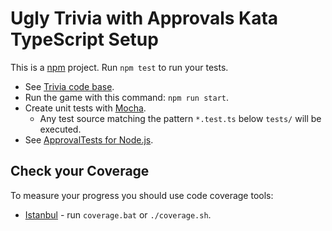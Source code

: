 # Ugly Trivia with Approvals Kata TypeScript Setup

This is a [npm](https://www.npmjs.com/) project. Run `npm test` to
run your tests.

* See [Trivia code base](https://github.com/jbrains/trivia).
* Run the game with this command: `npm run start`.
* Create unit tests with [Mocha](https://mochajs.org/).
  * Any test source matching the pattern `*.test.ts` below `tests/` will be executed.
* See [ApprovalTests for Node.js](https://github.com/approvals/Approvals.NodeJS).

## Check your Coverage

To measure your progress you should use code coverage tools:

* [Istanbul](https://istanbul.js.org/) - run `coverage.bat` or `./coverage.sh`.
